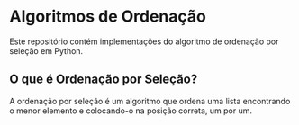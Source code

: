 # Algoritmos de Ordenação

Este repositório contém implementações do algoritmo de ordenação por seleção em Python.

## O que é Ordenação por Seleção?

A ordenação por seleção é um algoritmo que ordena uma lista encontrando o menor elemento e colocando-o na posição correta, um por um.
